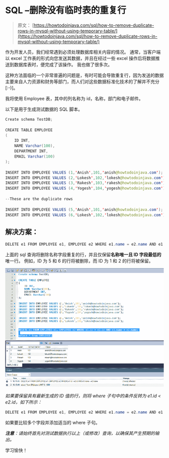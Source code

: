 # SQL –删除没有临时表的重复行

> 原文： [https://howtodoinjava.com/sql/how-to-remove-duplicate-rows-in-mysql-without-using-temporary-table/](https://howtodoinjava.com/sql/how-to-remove-duplicate-rows-in-mysql-without-using-temporary-table/)

作为开发人员，我们经常遇到必须处理数据库相关内容的情况。 通常，当客户端以 excel 工作表的形式向您发送其数据，并且在经过一些 excel 操作后将数据推送到数据库表时，便完成了该操作。 我也做了很多次。

这种方法面临的一个非常普遍的问题是，有时可能会导致重复行，因为发送的数据主要来自人力资源和财务等部门，而人们对这些数据标准化技术的了解并不充分[:-)]。

我将使用 Employee 表，其中的列名称为 id，名称，部门和电子邮件。

以下是用于生成测试数据的 SQL 脚本。

```java
Create schema TestDB;

CREATE TABLE EMPLOYEE
(
    ID INT,
    NAME Varchar(100),
    DEPARTMENT INT,
    EMAIL Varchar(100)
);

INSERT INTO EMPLOYEE VALUES (1,'Anish',101,'anish@howtodoinjava.com');
INSERT INTO EMPLOYEE VALUES (2,'Lokesh',102,'lokesh@howtodoinjava.com');
INSERT INTO EMPLOYEE VALUES (3,'Rakesh',103,'rakesh@howtodoinjava.com');
INSERT INTO EMPLOYEE VALUES (4,'Yogesh',104,'yogesh@howtodoinjava.com');

--These are the duplicate rows

INSERT INTO EMPLOYEE VALUES (5,'Anish',101,'anish@howtodoinjava.com');
INSERT INTO EMPLOYEE VALUES (6,'Lokesh',102,'lokesh@howtodoinjava.com');
```

## **解决方案：**

```java
DELETE e1 FROM EMPLOYEE e1, EMPLOYEE e2 WHERE e1.name = e2.name AND e1.id > e2.id;
```

上面的 sql 查询将删除名称字段重复的行，并且仅保留**名称唯一且 ID 字段最低的**唯一行。 例如，ID 为 5 和 6 的行将被删除，而 ID 为 1 和 2 的行将被保留。

[![delete-duplicate-rows-in-mysql](img/47ddfb39186adc25818486adfab58c83.png)](https://howtodoinjava.files.wordpress.com/2013/01/delete-duplicate-rows-in-mysql.png)

*如果要保留具有最新生成的 ID 值的行，则将 where 子句中的条件反转为 e1.id < e2.id，如下所示：*

```java
DELETE e1 FROM EMPLOYEE e1, EMPLOYEE e2 WHERE e1.name = e2.name AND e1.id > e2.id;
```

如果要比较多个字段并添加适当的 where 子句。

***注意**：请始终首先对测试数据执行以上（或修改）查询，以确保其产生预期的输出。*

学习愉快！